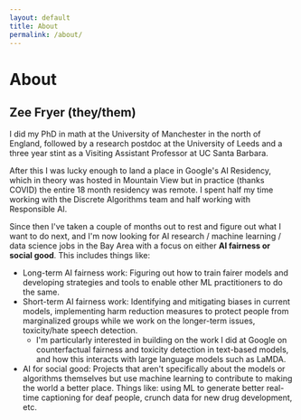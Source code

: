 ```yaml
---
layout: default
title: About
permalink: /about/
---
```


# About

##  Zee Fryer (they/them)

I did my PhD in math at the University of Manchester in the north of England, followed by a research postdoc at the University of Leeds and a three year stint as a Visiting Assistant Professor at UC Santa Barbara. 

After this I was lucky enough to land a place in Google's AI Residency, which in theory was hosted in Mountain View but in practice (thanks COVID) the entire 18 month residency was remote. I spent half my time working with the Discrete Algorithms team and half working with Responsible AI.

Since then I've taken a couple of months out to rest and figure out what I want to do next, and I'm now looking for AI research / machine learning / data science jobs in the Bay Area with a focus on either **AI fairness or social good**. This includes things like:

- Long-term AI fairness work: Figuring out how to train fairer models and developing strategies and tools to enable other ML practitioners to do the same.
- Short-term AI fairness work: Identifying and mitigating biases in current models, implementing harm reduction measures to protect people from marginalized groups while we work on the longer-term issues, toxicity/hate speech detection.
  - I'm particularly interested in building on the work I did at Google on counterfactual fairness and toxicity detection in text-based models, and how this interacts with large language models such as LaMDA.
- AI for social good: Projects that aren't specifically about the models or algorithms themselves but use machine learning to contribute to making the world a better place. Things like: using ML to generate better real-time captioning for deaf people, crunch data for new drug development, etc.